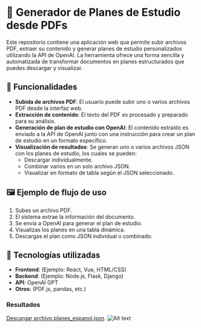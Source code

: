 # 📘 Generador de Planes de Estudio desde PDFs

Este repositorio contiene una aplicación web que permite subir archivos PDF, extraer su contenido y generar planes de estudio personalizados utilizando la API de OpenAI. La herramienta ofrece una forma sencilla y automatizada de transformar documentos en planes estructurados que puedes descargar y visualizar.

## 🚀 Funcionalidades

- **Subida de archivos PDF**: El usuario puede subir uno o varios archivos PDF desde la interfaz web.
- **Extracción de contenido**: El texto del PDF es procesado y preparado para su análisis.
- **Generación de plan de estudio con OpenAI**: El contenido extraído es enviado a la API de OpenAI junto con una instrucción para crear un plan de estudio en un formato específico.
- **Visualización de resultados**: Se generan uno o varios archivos JSON con los planes de estudio, los cuales se pueden:
  - Descargar individualmente.
  - Combinar varios en un solo archivo JSON.
  - Visualizar en formato de tabla según el JSON seleccionado.

## 🖼️ Ejemplo de flujo de uso

1. Subes un archivo PDF.
2. El sistema extrae la información del documento.
3. Se envía a OpenAI para generar el plan de estudio.
4. Visualizas los planes en una tabla dinámica.
5. Descargas el plan como JSON individual o combinado.

## 🧰 Tecnologías utilizadas

- **Frontend**: (Ejemplo: React, Vue, HTML/CSS)
- **Backend**: (Ejemplo: Node.js, Flask, Django)
- **API**: OpenAI GPT
- **Otros**: (PDF.js, pandas, etc.)

### Resultados
[Descargar archivo planes_espanol.json](https://drive.google.com/file/d/1qdWSe-YOQFrfTLqevPudFhbKqNjGW1cq/view?usp=sharing).
![Alt text](https://i.imgur.com/vVxn1Qc.png)
